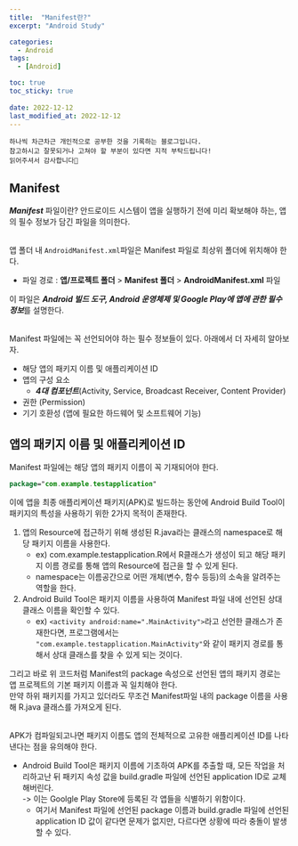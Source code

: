 ```yaml
---
title:  "Manifest란?" 
excerpt: "Android Study"

categories:
  - Android
tags:
  - [Android]

toc: true
toc_sticky: true
 
date: 2022-12-12
last_modified_at: 2022-12-12
---
```

```
하나씩 차근차근 개인적으로 공부한 것을 기록하는 블로그입니다.
참고하시고 잘못되거나 고쳐야 할 부분이 있다면 지적 부탁드립니다!
읽어주셔서 감사합니다🙂
```

## Manifest
***Manifest*** 파일이란? 안드로이드 시스템이 앱을 실행하기 전에 미리 확보해야 하는, 앱의 필수 정보가 담긴 파일을 의미한다.<br>
<br>

앱 폴더 내 `AndroidManifest.xml`파일은 Manifest 파일로 최상위 폴더에 위치해야 한다.
- 파일 경로 : **앱/프로젝트 폴더** > **Manifest 폴더** > **AndroidManifest.xml** 파일<br>

이 파일은 ***Android 빌드 도구, Android 운영체제 및 Google Play에 앱에 관한 필수 정보***를 설명한다.<br>
<br>

Manifest 파일에는 꼭 선언되어야 하는 필수 정보들이 있다. 아래에서 더 자세히 알아보자.
- 해당 앱의 패키지 이름 및 애플리케이션 ID
- 앱의 구성 요소
    - ***4대 컴포넌트***(Activity, Service, Broadcast Receiver, Content Provider)
- 권한 (Permission)
- 기기 호환성 (앱에 필요한 하드웨어 및 소프트웨어 기능)


## 앱의 패키지 이름 및 애플리케이션 ID
Manifest 파일에는 해당 앱의 패키지 이름이 꼭 기재되어야 한다.
```kotlin
package="com.example.testapplication"
```
이에 앱을 최종 애플리케이션 패키지(APK)로 빌드하는 동안에 Android Build Tool이 패키지의 특성을 사용하기 위한 2가지 목적이 존재한다.
1. 앱의 Resource에 접근하기 위해 생성된 R.java라는 클래스의 namespace로 해당 패키지 이름을 사용한다.
    - ex) com.example.testapplication.R에서 R클래스가 생성이 되고 해당 패키지 이름 경로를 통해 앱의 Resource에 접근을 할 수 있게 된다.
    - namespace는 이름공간으로 어떤 개체(변수, 함수 등등)의 소속을 알려주는 역할을 한다.
2. Android Build Tool은 패키지 이름을 사용하여 Manifest 파일 내에 선언된 상대 클래스 이름을 확인할 수 있다.
    - ex) `<activity android:name=".MainActivity">`라고 선언한 클래스가 존재한다면, 프로그램에서는 `"com.example.testapplication.MainActivity"`와 같이 패키지 경로를 통해서 상대 클래스를 찾을 수 있게 되는 것이다.<br>

그리고 바로 위 코드처럼 Manifest의 package 속성으로 선언된 앱의 패키지 경로는 앱 프로젝트의 기본 패키지 이름과 꼭 일치해야 한다.<br>
만약 하위 패키지를 가지고 있더라도 무조건 Manifest파일 내의 package 이름을 사용해 R.java 클래스를 가져오게 된다.<br><br>

APK가 컴파일되고나면 패키지 이름도 앱의 전체적으로 고유한 애플리케이션 ID를 나타낸다는 점을 유의해야 한다.
- Android Build Tool은 패키지 이름에 기초하여 APK를 추출할 때, 모든 작업을 처리하고난 뒤 패키지 속성 값을 build.gradle 파일에 선언된 application ID로 교체해버린다.<br>
-> 이는 Goolgle Play Store에 등록된 각 앱들을 식별하기 위함이다.<br>
    - 여기서 Manifest 파일에 선언된 package 이름과 build.gradle 파일에 선언된 application ID 값이 같다면 문제가 없지만, 다르다면 상황에 따라 충돌이 발생할 수 있다.
